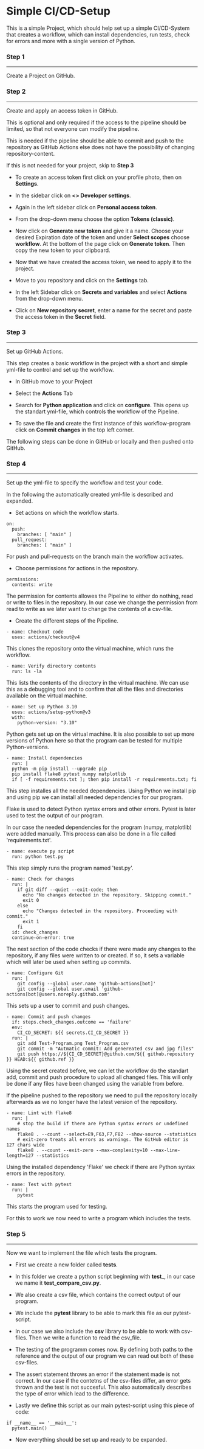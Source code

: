 # Simple CI/CD-Setup

This is a simple Project, which should help set up a simple CI/CD-System that creates a workflow, which can install dependencies, run tests, check for errors and more with a single version of Python.

### Step 1
---

Create a Project on GitHub.

### Step 2
---

Create and apply an access token in GitHub. 

This is optional and only required if the access to the pipeline should be limited, so that not everyone can modify the pipeline.

This is needed if the pipeline should be able to commit and push to the repository as GitHub Actions else does not have the possibility of changing repository-content. 

If this is not needed for your project, skip to **Step 3**

- To create an access token first click on your profile photo, then on **Settings**. 

- In the sidebar click on **<> Developer settings**.

- Again in the left sidebar click on **Personal access token**. 

- From the drop-down menu choose the option **Tokens (classic)**.

- Now click on **Generate new token** and give it a name. Choose your desired Expiration date of the token and under **Select scopes** choose **workflow**. At the bottom of the page click on **Generate token**. Then copy the new token to your clipboard.

- Now that we have created the access token, we need to apply it to the project.

- Move to you repository and click on the **Settings** tab.

- In the left Sidebar click on **Secrets and variables** and select **Actions** from the drop-down menu.

- Click on **New repository secret**, enter a name for the secret and paste the access token in the **Secret** field.

### Step 3
---

Set up GitHub Actions.

This step creates a basic workflow in the project with a short and simple yml-file
to control and set up the workflow.

- In GitHub move to your Project

- Select the **Actions** Tab

- Search for **Python application** and click on **configure**. This opens up the 
standart yml-file, which controls the workflow of the Pipeline. 

- To save the file and create the first instance of this workflow-program click on
**Commit changes** in the top left corner.

The following steps can be done in GitHub or locally and then pushed onto GitHub.

### Step 4
---

Set up the yml-file to specify the workflow and test your code.

In the following the automatically created yml-file is described and expanded.

- Set actions on which the workflow starts.
```
on:
  push:
    branches: [ "main" ]
  pull_request:
    branches: [ "main" ]
```
For push and pull-requests on the branch main the workflow activates.

- Choose permissions for actions in the repository.
```
permissions:
  contents: write
```
The permission for contents allowes the Pipeline to either do nothing, read or write to files in the repository. In our case we change the permission from read to write as we later want to change the contents of a csv-file. 

- Create the different steps of the Pipeline.
```
- name: Checkout code
  uses: actions/checkout@v4
```
This clones the repository onto the virtual machine, which runs the workflow.

```
- name: Verify directory contents
  run: ls -la
```
This lists the contents of the directory in the virtual machine. We can use this as a debugging tool and to confirm that all the files and directories available on the virtual machine.

```
- name: Set up Python 3.10
  uses: actions/setup-python@v3
  with:
    python-version: "3.10"
```
Python gets set up on the virtual machine. It is also possible to set up more versions of Python here so that the program can be tested for multiple Python-versions.

```
- name: Install dependencies
  run: |
  python -m pip install --upgrade pip
  pip install flake8 pytest numpy matplotlib
  if [ -f requirements.txt ]; then pip install -r requirements.txt; fi
```
This step installes all the needed dependencies. Using Python we install pip and using pip we can install all needed dependencies for our program. 

Flake is used to detect Python syntax errors and other errors. Pytest is later used to test the output of our program. 

In our case the needed dependencies for the program (numpy, matplotlib) were added manually. This process can also be done in a file called 'requirements.txt'.

```
- name: execute py script
  run: python test.py
```
This step simply runs the program named 'test.py'.
```
- name: Check for changes
  run: |
    if git diff --quiet --exit-code; then
      echo "No changes detected in the repository. Skipping commit."
      exit 0
    else
      echo "Changes detected in the repository. Proceeding with commit."
      exit 1
    fi
  id: check_changes
  continue-on-error: true
```
The next section of the code checks if there were made any changes to the repository, if any files were written to or created. If so, it sets a variable which will later be used when setting up commits.

```
- name: Configure Git
  run: |
    git config --global user.name 'github-actions[bot]'
    git config --global user.email 'github-actions[bot]@users.noreply.github.com'
```
This sets up a user to commit and push changes.

```
- name: Commit and push changes
  if: steps.check_changes.outcome == 'failure'
  env:
    CI_CD_SECRET: ${{ secrets.CI_CD_SECRET }}
  run: |
    git add Test-Program.png Test_Program.csv
    git commit -m "Autmatic commit: Add genereated csv and jpg files"
    git push https://${CI_CD_SECRET}@github.com/${{ github.repository }} HEAD:${{ github.ref }}
```

Using the secret created before, we can let the workflow do the standart add, commit and push procedure to upload all changed files. This will only be done if any files have been changed using the variable from before. 

If the pipeline pushed to the repository we need to pull the repository locally afterwards as we no longer have the latest version of the repository.

```
- name: Lint with flake8
  run: |
    # stop the build if there are Python syntax errors or undefined names
    flake8 . --count --select=E9,F63,F7,F82 --show-source --statistics
    # exit-zero treats all errors as warnings. The GitHub editor is 127 chars wide
    flake8 . --count --exit-zero --max-complexity=10 --max-line-length=127 --statistics
```
Using the installed dependency 'Flake' we check if there are Python syntax errors in the repository. 

```
- name: Test with pytest
  run: |
    pytest
```
This starts the program used for testing.

For this to work we now need to write a program which includes the tests.

### Step 5
---

Now we want to implement the file which tests the program. 

- First we create a new folder called **tests**.

- In this folder we create a python script beginning with **test_**, in our case we name it **test_compare_csv.py**.

- We also create a csv file, which contains the correct output of our program.

- We include the **pytest** library to be able to mark this file as our pytest-script.

- In our case we also include the **csv** library to be able to work with csv-files. Then we write a function to read the csv_file.

- The testing of the programm comes now. By defining both paths to the reference and the output of our program we can read out both of these csv-files. 

- The assert statement throws an error if the statement made is not correct. In our case if the contetns of the csv-files differ, an error gets thrown and the test is not succesful. This also automatically describes the type of error which lead to the difference.

- Lastly we define this script as our main pytest-script using this piece of code:
```
if __name__ == '__main__':
  pytest.main()
```

- Now everything should be set up and ready to be expanded. 